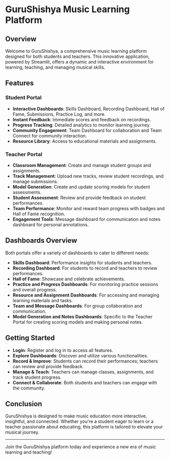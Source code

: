 # GuruShishya Music Learning Platform

## Overview
Welcome to GuruShishya, a comprehensive music learning platform designed for both students and teachers. This innovative application, powered by Streamlit, offers a dynamic and interactive environment for learning, teaching, and managing musical skills.

## Features

### Student Portal
- **Interactive Dashboards**: Skills Dashboard, Recording Dashboard, Hall of Fame, Submissions, Practice Log, and more.
- **Instant Feedback**: Immediate scores and feedback on recordings.
- **Progress Tracking**: Detailed analytics to monitor learning journey.
- **Community Engagement**: Team Dashboard for collaboration and Team Connect for community interaction.
- **Resource Library**: Access to educational materials and assignments.

### Teacher Portal
- **Classroom Management**: Create and manage student groups and assignments.
- **Track Management**: Upload new tracks, review student recordings, and manage submissions.
- **Model Generation**: Create and update scoring models for student assessments.
- **Student Assessment**: Review and provide feedback on student performances.
- **Team Performance**: Monitor and reward team progress with badges and Hall of Fame recognition.
- **Engagement Tools**: Message dashboard for communication and notes dashboard for personal annotations.

## Dashboards Overview
Both portals offer a variety of dashboards to cater to different needs:
- **Skills Dashboard**: Performance insights for students and teachers.
- **Recording Dashboard**: For students to record and teachers to review performances.
- **Hall of Fame**: Showcase and celebrate achievements.
- **Practice and Progress Dashboards**: For monitoring practice sessions and overall progress.
- **Resource and Assignment Dashboards**: For accessing and managing learning materials and tasks.
- **Team and Message Dashboards**: For group collaboration and communication.
- **Model Generation and Notes Dashboards**: Specific to the Teacher Portal for creating scoring models and making personal notes.

## Getting Started
- **Login**: Register and log in to access all features.
- **Explore Dashboards**: Discover and utilize various functionalities.
- **Record & Improve**: Students can record their performances; teachers can review and provide feedback.
- **Manage & Teach**: Teachers can manage classes, assignments, and track student progress.
- **Connect & Collaborate**: Both students and teachers can engage with the community.

## Conclusion
GuruShishya is designed to make music education more interactive, insightful, and connected. Whether you're a student eager to learn or a teacher passionate about educating, this platform is tailored to elevate your musical journey.

---

Join the GuruShishya platform today and experience a new era of music learning and teaching!
